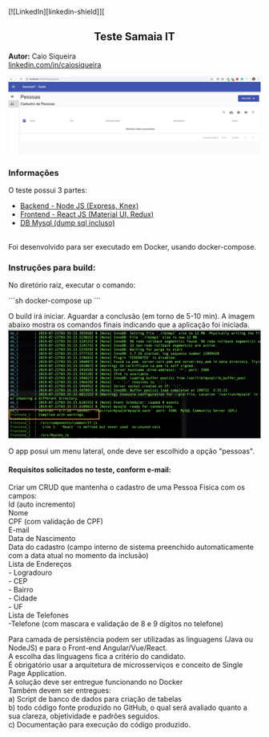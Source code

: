 [![LinkedIn][linkedin-shield]][

<p align="center">
  <h2 align="center">Teste Samaia IT</h2>
</p>
<p>
<b>Autor:</b> Caio Siqueira<br />
<a href="https://www.linkedin.com/in/caiosiqueira/">linkedin.com/in/caiosiqueira</a>
</p>

<img src="home-screenshot.jpg"/>

<h3>Informações</h3>
<p>
O teste possui 3 partes:
<ul>
<li><a href="https://github.com/caiocesarss/stestbackend">Backend - Node JS (Express, Knex)</a></li>
<li><a href="https://github.com/caiocesarss/stestfrontend">Frontend - React JS (Material UI, Redux)</a></li>
<li><a href="https://github.com/caiocesarss/stestmain/tree/master/db">DB Mysql (dump sql incluso)</a></li>
</ul>
<br />
Foi desenvolvido para ser executado em Docker, usando docker-compose. 
</p>
<h3>
Instruções para build:
</h3>
<p>
No diretório raiz, executar o comando:
</p>
```sh
docker-compose up
```
<p>
O build irá iniciar. Aguardar a conclusão (em torno de 5-10 min). A imagem abaixo mostra os comandos finais indicando que a aplicação foi iniciada.
<br />
<img src="finish-build-screenshot.jpg" />
</p>
<p>
O app posui um menu lateral, onde deve ser escolhido a opção "pessoas". 
</p>
<h4>Requisitos solicitados no teste, conform e-mail:</h4>
<p>
Criar um CRUD que mantenha o cadastro de uma Pessoa Fisica com os campos: <br />
Id (auto incremento)<br />
Nome<br />
CPF (com validação de CPF)<br />
E-mail<br />
Data de Nascimento<br />
Data do cadastro (campo interno de sistema preenchido automaticamente com a data atual no momento da inclusão)<br />
Lista de Endereços<br />
- Logradouro<br />
- CEP<br />
- Bairro<br />
- Cidade<br />
- UF<br />
Lista de Telefones<br />
-Telefone (com mascara e validação de 8 e 9 dígitos no telefone)<br />
 

Para camada de persistência podem ser utilizadas as linguagens (Java ou NodeJS) e para o Front-end Angular/Vue/React. <br />
A escolha das linguagens fica a critério do candidato.<br />
É obrigatório usar a arquitetura de microsserviços e conceito de Single Page Application.<br />
A solução deve ser entregue funcionando no Docker<br />
Também devem ser entregues: <br />
a) Script de banco de dados para criação de tabelas<br />
b) todo código fonte produzido no GitHub, o qual será avaliado quanto a sua clareza, objetividade e padrões seguidos.<br />
c) Documentação para execução do código produzido.<br />
</p>
